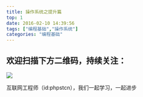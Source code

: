 ```yaml
---
title: 操作系统之提升篇
top: 1
date: 2016-02-10 14:39:56
tags: ["编程基础","操作系统"]
categories: "编程基础"
---
```



## 欢迎扫描下方二维码，持续关注：
![](https://ww1.sinaimg.cn/large/a616b9a4gy1g4xzv954a4j20760763yo.jpg)

互联网工程师（id:phpstcn），我们一起学习，一起进步